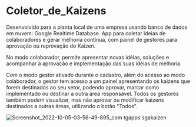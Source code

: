 # Coletor_de_Kaizens
Desenvolvido para a planta local de uma empresa usando banco de dados em nuvem: Google Realtime Database. App para coletar ideias de colaboradores e gerar melhoria contínua, com painel de gestores para aprovação ou reprovação do Kaizen.

No modo colaborador, permite apresentar novas idéias, soluções e acompanhar a aprovação e implementação das suas idéias de melhoria.

Com o modo gestor ativado durante o cadastro, além do acesso ao modo colaborador, o gestor tem acesso a um painel apresentando os kaizens que forem destinados ao seu setor, podendo aprovar, marcar como implementado ou destinar a outra área responsável. Todos os gestores também podem visualizar, mas não aprovar ou modificar kaizens destinados a outras áreas, utilizando o botão "Todos".

![Screenshot_2022-10-05-03-56-49-895_com tgapps sgakaizen](https://user-images.githubusercontent.com/86815680/194221624-40ecf5fb-0d9e-4939-a2f5-4e9eca6cbe67.jpg)
